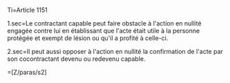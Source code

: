 Ti=Article 1151

1.sec=Le contractant capable peut faire obstacle à l'action en nullité engagée contre lui en établissant que l'acte était utile à la personne protégée et exempt de lésion ou qu'il a profité à celle-ci.

2.sec=Il peut aussi opposer à l'action en nullité la confirmation de l'acte par son cocontractant devenu ou redevenu capable.

=[Z/paras/s2]